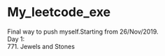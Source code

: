 # My_leetcode_exe    
Final way to push myself.Starting from 26/Nov/2019.    
Day 1:  
771. Jewels and Stones
